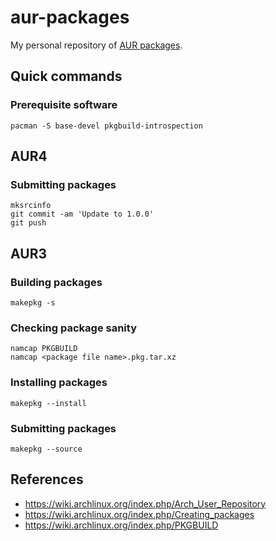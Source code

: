 # aur-packages

My personal repository of [AUR packages](https://aur.archlinux.org/packages/?SeB=m&K=jweslley).


## Quick commands

### Prerequisite software

    pacman -S base-devel pkgbuild-introspection


## AUR4

### Submitting packages

    mksrcinfo
    git commit -am 'Update to 1.0.0'
    git push

## AUR3

### Building packages

    makepkg -s

### Checking package sanity

    namcap PKGBUILD
    namcap <package file name>.pkg.tar.xz

### Installing packages

    makepkg --install

### Submitting packages

    makepkg --source

## References

* https://wiki.archlinux.org/index.php/Arch_User_Repository
* https://wiki.archlinux.org/index.php/Creating_packages
* https://wiki.archlinux.org/index.php/PKGBUILD
